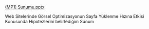 [(MP1) Sunumu.pptx](https://github.com/user-attachments/files/23062189/MP1.Sunumu.pptx)

Web Sitelerinde Görsel Optimizasyonun Sayfa Yüklenme Hızına Etkisi Konusunda Hipotezlerini belirlediğim Sunum

